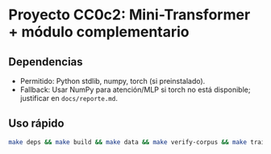 # Proyecto CC0c2: Mini-Transformer + módulo complementario

## Dependencias

- Permitido: Python stdlib, numpy, torch (si preinstalado).
- Fallback: Usar NumPy para atención/MLP si torch no está disponible; justificar en `docs/reporte.md`.

## Uso rápido

```bash
make deps && make build && make data && make verify-corpus && make train && make eval
```
